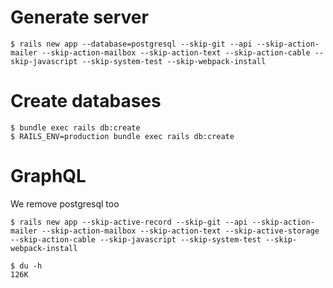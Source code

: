 # Generate server

    $ rails new app --database=postgresql --skip-git --api --skip-action-mailer --skip-action-mailbox --skip-action-text --skip-action-cable --skip-javascript --skip-system-test --skip-webpack-install

# Create databases

    $ bundle exec rails db:create
    $ RAILS_ENV=production bundle exec rails db:create

# GraphQL
We remove postgresql too

    $ rails new app --skip-active-record --skip-git --api --skip-action-mailer --skip-action-mailbox --skip-action-text --skip-active-storage --skip-action-cable --skip-javascript --skip-system-test --skip-webpack-install

    $ du -h
    126K
